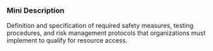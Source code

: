 ### Mini Description

Definition and specification of required safety measures, testing procedures, and risk management protocols that organizations must implement to qualify for resource access.
